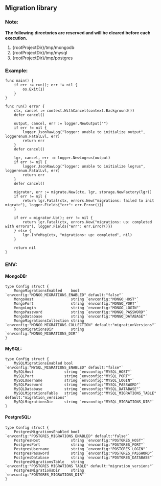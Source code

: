 ## Migration library 

### Note: 
**The following directories are reserved and will be cleared before each execution.**
1. {rootProjectDir}/tmp/mongodb
2. {rootProjectDir}/tmp/mysql
3. {rootProjectDir}/tmp/postgres

### Example: 
    func main() {
        if err := run(); err != nil {
            os.Exit(1)
        }
    }

    func run() error {
        ctx, cancel := context.WithCancel(context.Background())
        defer cancel()
    
        output, cancel, err := logger.NewOutput("")
        if err != nil {
            logger.JsonRawLog("logger: unable to initialize output", loggerenum.FatalLvl, err)
            return err
        }
        defer cancel()
    
        lgr, cancel, err := logger.NewLogrus(output)
        if err != nil {
            logger.JsonRawLog("logger: unable to initialize logrus", loggerenum.FatalLvl, err)
            return err
        }
        defer cancel()
    
        migrator, err := migrate.New(ctx, lgr, storage.NewFactory(lgr))
        if err != nil {
            return lgr.Fatal(ctx, errors.New("migrations: failed to init migrate"), logger.Fields{"err": err.Error()})
        }
    
        if err = migrator.Up(); err != nil {
            return lgr.Fatal(ctx, errors.New("migrations: up: completed with errors"), logger.Fields{"err": err.Error()})
        } else {
            lgr.InfoMsg(ctx, "migrations: up: completed", nil)
        }
    
        return nil
    }

### ENV:

#### MongoDB:
    type Config struct {
        MongoMigrationsEnabled    bool   `envconfig:"MONGO_MIGRATIONS_ENABLED" default:"false"`
        MongoHost                 string `envconfig:"MONGO_HOST"`
        MongoPort                 string `envconfig:"MONGO_PORT"`
        MongoLogin                string `envconfig:"MONGO_LOGIN"`
        MongoPassword             string `envconfig:"MONGO_PASSWORD"`
        MongoDatabase             string `envconfig:"MONGO_DATABASE"`
        MongoMigrationsCollection string `envconfig:"MONGO_MIGRATIONS_COLLECTION" default:"migrationVersions"`
        MongoMigrationsDir        string `envconfig:"MONGO_MIGRATIONS_DIR"`
    }
#### MySQL:
    type Config struct {
        MySQLMigrationsEnabled bool   `envconfig:"MYSQL_MIGRATIONS_ENABLED" default:"false"`
        MySQLHost              string `envconfig:"MYSQL_HOST"`
        MySQLPort              string `envconfig:"MYSQL_PORT"`
        MySQLUsername          string `envconfig:"MYSQL_LOGIN"`
        MySQLPassword          string `envconfig:"MYSQL_PASSWORD"`
        MySQLDatabase          string `envconfig:"MYSQL_DATABASE"`
        MySQLMigrationsTable   string `envconfig:"MYSQL_MIGRATIONS_TABLE" default:"migration_versions"`
        MySQLMigrationsDir     string `envconfig:"MYSQL_MIGRATIONS_DIR"`
    }
#### PostgreSQL:
    type Config struct {
        PostgresMigrationsEnabled bool   `envconfig:"POSTGRES_MIGRATIONS_ENABLED" default:"false"`
        PostgresHost              string `envconfig:"POSTGRES_HOST"`
        PostgresPort              string `envconfig:"POSTGRES_PORT"`
        PostgresUsername          string `envconfig:"POSTGRES_LOGIN"`
        PostgresPassword          string `envconfig:"POSTGRES_PASSWORD"`
        PostgresDatabase          string `envconfig:"POSTGRES_DATABASE"`
        PostgresMigrationsTable   string `envconfig:"POSTGRES_MIGRATIONS_TABLE" default:"migration_versions"`
        PostgresMigrationsDir     string `envconfig:"POSTGRES_MIGRATIONS_DIR"`
    }